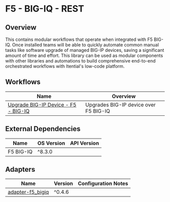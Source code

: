 # F5 - BIG-IQ - REST

## Overview

This contains modular workflows that operate when integrated with F5 BIG-IQ. Once installed teams will be able to quickly automate common manual tasks like software upgrade of managed BIG-IP devices, saving a significant amount of time and effort. This library can be used as modular components with other libraries and automations to build comprehensive end-to-end orchestrated workflows with Itential's low-code platform.


## Workflows


<table>
  <thead>
    <tr>
      <th>Name</th>
      <th>Overview</th>
    </tr>
  </thead>
  <tbody>
    <tr>
      <td><a href='https://gitlab.com/itentialopensource/pre-built-automations/f5-big-iq-rest/-/blob/master/documentation/Upgrade BIG-IP Device - F5 - BIG-IQ.md' target='_blank'>Upgrade BIG-IP Device - F5 - BIG-IQ</a></td>
      <td>Upgrades BIG-IP device over F5 BIG-IQ</td>
    </tr>
  </tbody>
</table>


## External Dependencies

<table>
  <thead>
    <tr>
      <th>Name</th>
      <th>OS Version</th>
      <th>API Version</th>
    </tr>
  </thead>
  <tbody>
    <tr>
      <td>F5 BIG-IQ</td>
      <td>^8.3.0</td>
      <td></td>
    </tr>
  </tbody>
</table>

## Adapters

<table>
  <thead>
    <tr>
      <th>Name</th>
      <th>Version</th>
      <th>Configuration Notes</th>
    </tr>
  </thead>
  <tbody>
    <tr>
      <td><a href="https://gitlab.com/itentialopensource/adapters/controller-orchestrator/adapter-f5_bigiq">adapter-f5_bigiq</a></td>
      <td>^0.4.6</td>
      <td></td>
    </tr>
  </tbody>
</table>